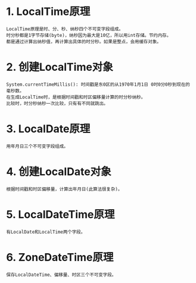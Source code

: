 # 1. LocalTime原理
    LocalTime原理是时、分、秒、纳秒四个不可变字段组成。
    时分秒都是1字节存储(byte)，纳秒因为最大是10亿，所以用int存储。节约内存。
    都是通过计算出纳秒值，再计算出具体的时分秒。如果是整点，会用缓存对象。
# 2. 创建LocalTime对象
    System.currentTimeMillis(): 时间戳是东0区的从1970年1月1日 0时0分0秒到现在的毫秒数。
    在生成LocalTime时，是根据时间戳和时区偏移量计算的时分秒纳秒。
    比较时，时分秒纳秒一次比较，只有有不同就跳出。
# 3. LocalDate原理
    用年月日三个不可变字段组成。
# 4. 创建LocalDate对象
    根据时间戳和时区偏移量，计算出年月日(此算法很复杂)。
# 5. LocalDateTime原理
    有LocalDate和LocalTime两个字段。
# 6. ZoneDateTime原理
    保存LocalDateTime、偏移量、时区三个不可变字段。